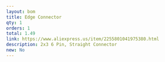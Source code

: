 ```yaml
---
layout: bom
title: Edge Connector
qty: 1
orders: 1
total: 1.49
link: https://www.aliexpress.us/item/2255801041975380.html
description: 2x3 6 Pin, Straight Connector
new: No
---
```

